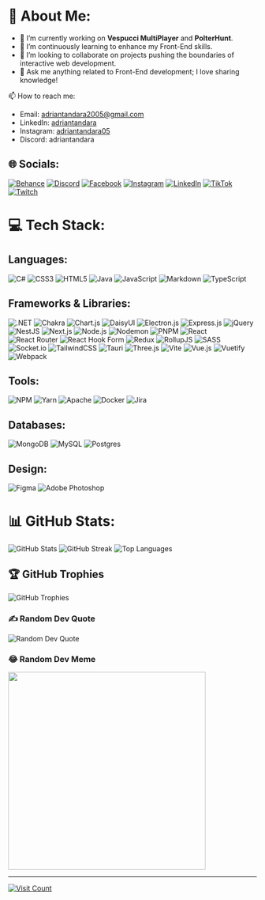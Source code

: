 # 💫 About Me:
- 🔭 I’m currently working on **Vespucci MultiPlayer** and **PolterHunt**.
- 🌱 I’m continuously learning to enhance my Front-End skills.
- 👯 I’m looking to collaborate on projects pushing the boundaries of interactive web development.
- 💬 Ask me anything related to Front-End development; I love sharing knowledge!

📫 How to reach me:
- Email: adriantandara2005@gmail.com
- LinkedIn: [adriantandara](https://www.linkedin.com/in/adriantandara/)
- Instagram: [adriantandara05](https://instagram.com/adriantandara05)
- Discord: adriantandara

## 🌐 Socials:
[![Behance](https://img.shields.io/badge/Behance-1769ff?logo=behance&logoColor=white)](https://behance.net/tandaraadrian)
[![Discord](https://img.shields.io/badge/Discord-%237289DA.svg?logo=discord&logoColor=white)](https://discord.gg/adriantandara)
[![Facebook](https://img.shields.io/badge/Facebook-%231877F2.svg?logo=Facebook&logoColor=white)](https://facebook.com/adrian.tandara.10/)
[![Instagram](https://img.shields.io/badge/Instagram-%23E4405F.svg?logo=Instagram&logoColor=white)](https://instagram.com/adriantandara05)
[![LinkedIn](https://img.shields.io/badge/LinkedIn-%230077B5.svg?logo=linkedin&logoColor=white)](https://linkedin.com/in/adriantandara)
[![TikTok](https://img.shields.io/badge/TikTok-%23000000.svg?logo=TikTok&logoColor=white)](https://tiktok.com/@adriantnd_)
[![Twitch](https://img.shields.io/badge/Twitch-%239146FF.svg?logo=Twitch&logoColor=white)](https://twitch.tv/adrian_tandara)

# 💻 Tech Stack:
## Languages:
![C#](https://img.shields.io/badge/c%23-239120?style=for-the-badge&logo=c-sharp&logoColor=white)
![CSS3](https://img.shields.io/badge/css3-1572B6?style=for-the-badge&logo=css3&logoColor=white)
![HTML5](https://img.shields.io/badge/html5-E34F26?style=for-the-badge&logo=html5&logoColor=white)
![Java](https://img.shields.io/badge/java-ED8B00?style=for-the-badge&logo=java&logoColor=white)
![JavaScript](https://img.shields.io/badge/javascript-323330?style=for-the-badge&logo=javascript&logoColor=F7DF1E)
![Markdown](https://img.shields.io/badge/markdown-000000?style=for-the-badge&logo=markdown&logoColor=white)
![TypeScript](https://img.shields.io/badge/typescript-007ACC?style=for-the-badge&logo=typescript&logoColor=white)

## Frameworks & Libraries:
![.NET](https://img.shields.io/badge/.NET-5C2D91?style=for-the-badge&logo=.net&logoColor=white)
![Chakra](https://img.shields.io/badge/chakraui-4ED1C5?style=for-the-badge&logo=chakra-ui&logoColor=white)
![Chart.js](https://img.shields.io/badge/chart.js-F5788D?style=for-the-badge&logo=chart-dot-js&logoColor=white)
![DaisyUI](https://img.shields.io/badge/daisyui-5A0EF8?style=for-the-badge&logo=daisyui&logoColor=white)
![Electron.js](https://img.shields.io/badge/Electron-191970?style=for-the-badge&logo=electron&logoColor=white)
![Express.js](https://img.shields.io/badge/express.js-404d59?style=for-the-badge&logo=express&logoColor=61DAFB)
![jQuery](https://img.shields.io/badge/jquery-0769AD?style=for-the-badge&logo=jquery&logoColor=white)
![NestJS](https://img.shields.io/badge/nestjs-E0234E?style=for-the-badge&logo=nestjs&logoColor=white)
![Next.js](https://img.shields.io/badge/Next.js-000000?style=for-the-badge&logo=next-dot-js&logoColor=white)
![Node.js](https://img.shields.io/badge/node.js-6DA55F?style=for-the-badge&logo=node-dot-js&logoColor=white)
![Nodemon](https://img.shields.io/badge/NODEMON-233330?style=for-the-badge&logo=nodemon&logoColor=BBDEAD)
![PNPM](https://img.shields.io/badge/pnpm-4a4a4a?style=for-the-badge&logo=pnpm&logoColor=f69220)
![React](https://img.shields.io/badge/react-20232A?style=for-the-badge&logo=react&logoColor=61DAFB)
![React Router](https://img.shields.io/badge/React_Router-CA4245?style=for-the-badge&logo=react-router&logoColor=white)
![React Hook Form](https://img.shields.io/badge/React%20Hook%20Form-EC5990?style=for-the-badge&logo=react-hook-form&logoColor=white)
![Redux](https://img.shields.io/badge/redux-593D88?style=for-the-badge&logo=redux&logoColor=white)
![RollupJS](https://img.shields.io/badge/RollupJS-ef3335?style=for-the-badge&logo=rollup-dot-js&logoColor=white)
![SASS](https://img.shields.io/badge/SASS-hotpink?style=for-the-badge&logo=sass&logoColor=white)
![Socket.io](https://img.shields.io/badge/Socket.io-black?style=for-the-badge&logo=socket-dot-io&logoColor=white)
![TailwindCSS](https://img.shields.io/badge/tailwindcss-38B2AC?style=for-the-badge&logo=tailwind-css&logoColor=white)
![Tauri](https://img.shields.io/badge/tauri-24C8DB?style=for-the-badge&logo=tauri&logoColor=FFFFFF)
![Three.js](https://img.shields.io/badge/three.js-000000?style=for-the-badge&logo=three-dot-js&logoColor=white)
![Vite](https://img.shields.io/badge/vite-646CFF?style=for-the-badge&logo=vite&logoColor=white)
![Vue.js](https://img.shields.io/badge/vue.js-35495E?style=for-the-badge&logo=vue-dot-js&logoColor=4FC08D)
![Vuetify](https://img.shields.io/badge/Vuetify-1867C0?style=for-the-badge&logo=vuetify&logoColor=AEDDFF)
![Webpack](https://img.shields.io/badge/webpack-8DD6F9?style=for-the-badge&logo=webpack&logoColor=black)

## Tools:
![NPM](https://img.shields.io/badge/NPM-CB3837?style=for-the-badge&logo=npm&logoColor=white)
![Yarn](https://img.shields.io/badge/yarn-2C8EBB?style=for-the-badge&logo=yarn&logoColor=white)
![Apache](https://img.shields.io/badge/apache-D42029?style=for-the-badge&logo=apache&logoColor=white)
![Docker](https://img.shields.io/badge/docker-0db7ed?style=for-the-badge&logo=docker&logoColor=white)
![Jira](https://img.shields.io/badge/jira-0A0FFF?style=for-the-badge&logo=jira&logoColor=white)

## Databases:
![MongoDB](https://img.shields.io/badge/MongoDB-4ea94b?style=for-the-badge&logo=mongodb&logoColor=white)
![MySQL](https://img.shields.io/badge/mysql-000000?style=for-the-badge&logo=mysql&logoColor=white)
![Postgres](https://img.shields.io/badge/postgres-316192?style=for-the-badge&logo=postgresql&logoColor=white)

## Design:
![Figma](https://img.shields.io/badge/figma-F24E1E?style=for-the-badge&logo=figma&logoColor=white)
![Adobe Photoshop](https://img.shields.io/badge/adobe%20photoshop-31A8FF?style=for-the-badge&logo=adobe-photoshop&logoColor=white)

# 📊 GitHub Stats:
![GitHub Stats](https://github-readme-stats.vercel.app/api?username=adriantandara&theme=dark&hide_border=false&include_all_commits=true&count_private=true)
![GitHub Streak](https://github-readme-streak-stats.herokuapp.com/?user=adriantandara&theme=dark&hide_border=false)
![Top Languages](https://github-readme-stats.vercel.app/api/top-langs/?username=adriantandara&theme=dark&hide_border=false&include_all_commits=true&count_private=true&layout=compact)

## 🏆 GitHub Trophies
![GitHub Trophies](https://github-profile-trophy.vercel.app/?username=adriantandara&theme=dracula&no-frame=false&no-bg=true&margin-w=4)

### ✍️ Random Dev Quote
![Random Dev Quote](https://quotes-github-readme.vercel.app/api?type=horizontal&theme=dark)

### 😂 Random Dev Meme
<img src='https://randommeme-five.vercel.app/' style="height: 400px;"/>

---
[![Visit Count](https://visitcount.itsvg.in/api?id=adriantandara&icon=0&color=1)](https://visitcount.itsvg.in)

<!-- Proudly created with GPRM ( https://gprm.itsvg.in ) -->
